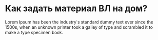 # Как задать материал ВЛ на дом?

Lorem Ipsum has been the industry's standard dummy text ever since the 1500s,
when an unknown printer took a galley of type and scrambled it to make a type specimen book.
